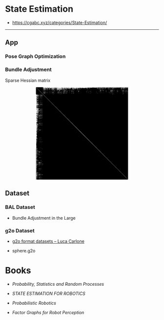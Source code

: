 # State Estimation

* https://cgabc.xyz/categories/State-Estimation/

---

## App

### Pose Graph Optimization

### Bundle Adjustment

Sparse Hessian matrix

<p align="center">
  <img src="img/mat_H.png" style="width:60%"/>
</p>


## Dataset

###  BAL Dataset

* Bundle Adjustment in the Large

###  g2o Dataset

* [g2o format datasets – Luca Carlone](https://lucacarlone.mit.edu/datasets/)

* sphere.g2o


# Books

* *Probability, Statistics and Random Processes*

* *STATE ESTIMATION FOR ROBOTICS*

* *Probabilistic Robotics*

* *Factor Graphs for Robot Perception*

